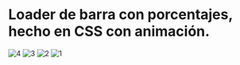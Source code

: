 # Loader de barra con porcentajes, hecho en CSS con animación.

![4](https://github.com/user-attachments/assets/fc400e3c-654f-4f5d-a93c-916adce66811)
![3](https://github.com/user-attachments/assets/5333d6b4-a5dc-4703-9657-3fffb9d33387)
![2](https://github.com/user-attachments/assets/94931250-065d-476b-9f99-3b9676bd7b3b)
![1](https://github.com/user-attachments/assets/36df6108-3e4d-4da1-a23c-23d1bd8ef7fe)
